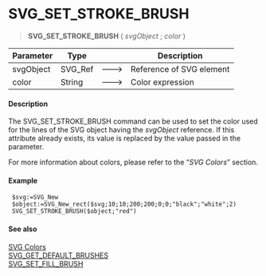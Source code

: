 # SVG_SET_STROKE_BRUSH

>**SVG_SET_STROKE_BRUSH** ( *svgObject* ; *color* )

| Parameter | Type |  | Description |
| --- | --- | --- | --- |
| svgObject | SVG_Ref | &#x1F852; | Reference of SVG element |
| color | String | &#x1F852; | Color expression |



#### Description 

The SVG\_SET\_STROKE\_BRUSH command can be used to set the color used for the lines of the SVG object having the *svgObject* reference. If this attribute already exists, its value is replaced by the value passed in the parameter.

For more information about colors, please refer to the “*SVG Colors*” section.

#### Example 

```4d
 $svg:=SVG_New
 $object:=SVG_New_rect($svg;10;10;200;200;0;0;"black";"white";2)
 SVG_SET_STROKE_BRUSH($object;"red")
```

#### See also 

[SVG Colors](../SVG%20Colors.md)  
[SVG\_GET\_DEFAULT\_BRUSHES](SVG%5FGET%5FDEFAULT%5FBRUSHES.md)  
[SVG\_SET\_FILL\_BRUSH](SVG%5FSET%5FFILL%5FBRUSH.md)  